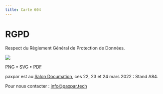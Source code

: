 ```yaml
---
title: Carte 604
---
```


# RGPD

Respect du Règlement Général de Protection de Données.


![](https://media.paxpar.tech/ludi/card_604_recto.png)

[PNG](https://media.paxpar.tech/ludi/card_604_recto.png) • [SVG](https://media.paxpar.tech/ludi/card_604_recto.svg) • [PDF](https://media.paxpar.tech/ludi/card_604_recto.pdf)

paxpar est au [Salon Documation](https://www.documation.fr/info_societe/527/paxpartech.html), ces 22, 23 et 24 mars 2022 : Stand A84.

Pour nous contacter : info@paxpar.tech


